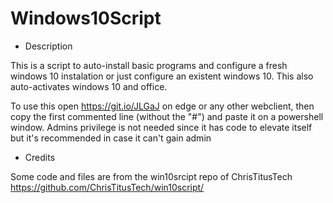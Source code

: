 # Windows10Script
- Description

This is a script to auto-install basic programs and configure a fresh windows 10 instalation or just configure an existent windows 10.
This also auto-activates windows 10 and office.

To use this open https://git.io/JLGaJ on edge or any other webclient, then copy the first commented line (without the "#") and paste it on a powershell window.
Admins privilege is not needed since it has code to elevate itself but it's recommended in case it can't gain admin

- Credits

Some code and files are from the win10srcipt repo of ChrisTitusTech
https://github.com/ChrisTitusTech/win10script/
